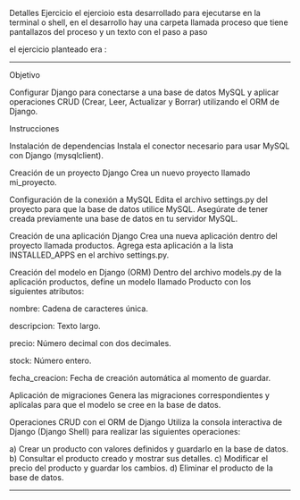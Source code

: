 Detalles Ejercicio
el ejercioio esta desarrollado para ejecutarse en la terminal o shell,
en el desarrollo hay una carpeta llamada proceso que tiene pantallazos del proceso y un texto con el paso a paso 

el ejercicio planteado era :


***************************

Objetivo

Configurar Django para conectarse a una base de datos MySQL y aplicar operaciones CRUD (Crear, Leer, Actualizar y Borrar) utilizando el ORM de Django.

Instrucciones

Instalación de dependencias
Instala el conector necesario para usar MySQL con Django (mysqlclient).

Creación de un proyecto Django
Crea un nuevo proyecto llamado mi_proyecto.

Configuración de la conexión a MySQL
Edita el archivo settings.py del proyecto para que la base de datos utilice MySQL. Asegúrate de tener creada previamente una base de datos en tu servidor MySQL.

Creación de una aplicación Django
Crea una nueva aplicación dentro del proyecto llamada productos. Agrega esta aplicación a la lista INSTALLED_APPS en el archivo settings.py.

Creación del modelo en Django (ORM)
Dentro del archivo models.py de la aplicación productos, define un modelo llamado Producto con los siguientes atributos:

nombre: Cadena de caracteres única.

descripcion: Texto largo.

precio: Número decimal con dos decimales.

stock: Número entero.

fecha_creacion: Fecha de creación automática al momento de guardar.

Aplicación de migraciones
Genera las migraciones correspondientes y aplícalas para que el modelo se cree en la base de datos.

Operaciones CRUD con el ORM de Django
Utiliza la consola interactiva de Django (Django Shell) para realizar las siguientes operaciones:

a) Crear un producto con valores definidos y guardarlo en la base de datos.
b) Consultar el producto creado y mostrar sus detalles.
c) Modificar el precio del producto y guardar los cambios.
d) Eliminar el producto de la base de datos.



****************************
